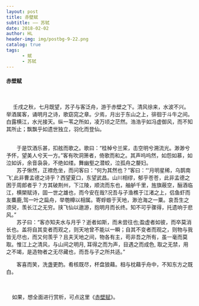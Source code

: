 ```yaml
---
layout: post
title: 赤壁赋
subtitle: —— 苏轼
date: 2018-02-02
author: HL
header-img: img/postbg-9-22.png
catalog: true
tags:
      - 赋
      - 苏轼
---
```


<h4>赤壁赋</h4>
<br>

　  壬戌之秋，七月既望，苏子与客泛舟，游于赤壁之下。清风徐来，水波不兴。举酒属客，诵明月之诗，歌窈窕之章。少焉，月出于东山之上，徘徊于斗牛之间。白露横江，水光接天。纵一苇之所如，凌万顷之茫然。浩浩乎如冯虚御风，而不知其所止；飘飘乎如遗世独立，羽化而登仙。

<br>
　　于是饮酒乐甚，扣舷而歌之。歌曰：“桂棹兮兰桨，击空明兮溯流光。渺渺兮予怀，望美人兮天一方。”客有吹洞箫者，倚歌而和之。其声呜呜然，如怨如慕，如泣如诉，余音袅袅，不绝如缕。舞幽壑之潜蛟，泣孤舟之嫠妇。　

<br>
　　苏子愀然，正襟危坐，而问客曰：“何为其然也？”客曰：“‘月明星稀，乌鹊南飞’,此非曹孟德之诗乎？西望夏口，东望武昌。山川相缪，郁乎苍苍，此非孟德之困于周郎者乎？方其破荆州，下江陵，顺流而东也，舳舻千里，旌旗蔽空，酾酒临江，横槊赋诗，固一世之雄也，而今安在哉?况吾与子渔樵于江渚之上，侣鱼虾而友麋鹿,驾一叶之扁舟，举匏樽以相属。寄蜉蝣于天地，渺沧海之一粟。哀吾生之须臾，羡长江之无穷。挟飞仙以遨游，抱明月而长终。知不可乎骤得，托遗响于悲风。”　

<br>
　　苏子曰：“客亦知夫水与月乎？逝者如斯，而未尝往也;盈虚者如彼，而卒莫消长也。盖将自其变者而观之，则天地曾不能以一瞬；自其不变者而观之，则物与我皆无尽也，而又何羡乎？且夫天地之间，物各有主，苟非吾之所有，虽一毫而莫取。惟江上之清风，与山间之明月, 耳得之而为声，目遇之而成色, 取之无禁，用之不竭，是造物者之无尽藏也，而吾与子之所共适。”

　　客喜而笑，洗盏更酌。肴核既尽，杯盘狼藉。相与枕藉乎舟中，不知东方之既白。


<br>
<br>
&nbsp;&nbsp;&nbsp;&nbsp;如果，想全面进行赏析，可点这里《<a href="https://www.gushiwen.org/GuShiWen_8b6ef29f18.aspx" target="_blank">赤壁赋</a>》。